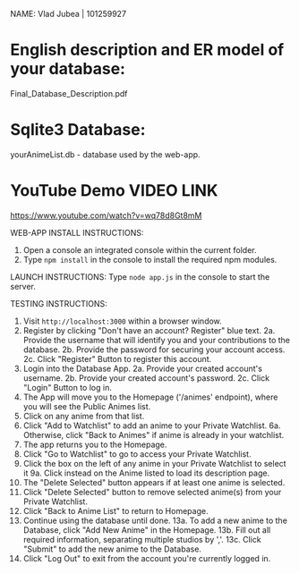 NAME: Vlad Jubea | 101259927

# English description and ER model of your database:
Final_Database_Description.pdf

# Sqlite3 Database:
yourAnimeList.db - database used by the web-app.

# YouTube Demo VIDEO LINK
https://www.youtube.com/watch?v=wq78d8Gt8mM

WEB-APP INSTALL INSTRUCTIONS: 
1. Open a console an integrated console within the current folder.
2. Type `npm install` in the console to install the required npm modules.

LAUNCH INSTRUCTIONS:
Type `node app.js` in the console to start the server.

TESTING INSTRUCTIONS: 
1. Visit `http://localhost:3000` within a browser window.
2. Register by clicking "Don't have an account? Register" blue text.
    2a. Provide the username that will identify you and your contributions to the database.
    2b. Provide the password for securing your account access.
    2c. Click "Register" Button to register this account.
3. Login into the Database App.
    2a. Provide your created account's username.
    2b. Provide your created account's password.
    2c. Click "Login" Button to log in.
4. The App will move you to the Homepage ('/animes' endpoint), where you will see the Public Animes list.
5. Click on any anime from that list.
6. Click "Add to Watchlist" to add an anime to your Private Watchlist.
    6a. Otherwise, click "Back to Animes" if anime is already in your watchlist.
7. The app returns you to the Homepage.
8. Click "Go to Watchlist" to go to access your Private Watchlist.
9. Click the box on the left of any anime in your Private Watchlist to select it
    9a. Click instead on the Anime listed to load its description page.
10. The "Delete Selected" button appears if at least one anime is selected.
11. Click "Delete Selected" button to remove selected anime(s) from your Private Watchlist.
12. Click "Back to Anime List" to return to Homepage.
13. Continue using the database until done.
    13a. To add a new anime to the Database, click "Add New Anime" in the Homepage.
    13b. Fill out all required information, separating multiple studios by ','.
    13c. Click "Submit" to add the new anime to the Database.
14. Click "Log Out" to exit from the account you're currently logged in.

